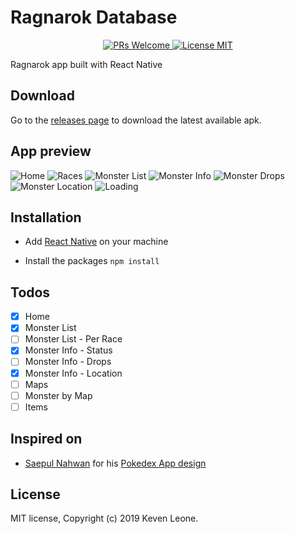 # Ragnarok Database

<p align="center">
  <a href="http://makeapullrequest.com">
    <img src="https://img.shields.io/badge/PRs-welcome-brightgreen.svg?style=flat-square" alt="PRs Welcome">
  </a>
  <a href="https://opensource.org/licenses/MIT">
    <img src="https://img.shields.io/badge/license-MIT-blue.svg?style=flat-square" alt="License MIT">
  </a>
</p>

Ragnarok app built with React Native

## Download

Go to the [releases page](https://github.com/scitbiz/flutter_pokedex/releases) to download the latest available apk.

## App preview
<img src="screenshots/home.png" alt="Home">
<img src="screenshots/races.png" alt="Races">
<img src="screenshots/list.png" alt="Monster List">
<img src="screenshots/stats.png" alt="Monster Info">
<img src="screenshots/drops.png" alt="Monster Drops">
<img src="screenshots/location.png" alt="Monster Location">
<img src="screenshots/loading.png" alt="Loading">

## Installation

- Add [React Native](https://facebook.github.io/react-native/docs/getting-started) on your machine

- Install the packages `npm install`

## Todos

- [x] Home
- [x] Monster List
- [ ] Monster List - Per Race
- [x] Monster Info - Status
- [ ] Monster Info - Drops
- [x] Monster Info - Location
- [ ] Maps
- [ ] Monster by Map
- [ ] Items

## Inspired on

- [Saepul Nahwan](https://dribbble.com/saepulnahwan23) for his [Pokedex App design](https://dribbble.com/shots/6545819-Pokedex-App)

## License
MIT license, Copyright (c) 2019 Keven Leone.